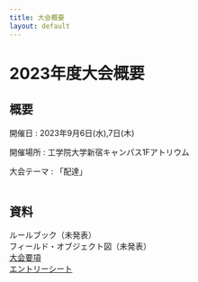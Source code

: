 ```yaml
---
title: 大会概要
layout: default
---
```

# 2023年度大会概要

## 概要
開催日
: 2023年9月6日(水),7日(木)

開催場所
: 工学院大学新宿キャンパス1Fアトリウム

大会テーマ
: 「配達」
<br><br>

## 資料
<!-- [ルールブック ver.0.2](../data/2023/F3RC2023_Rule Book_Version 0.2.pdf)   -->
ルールブック（未発表）  
フィールド・オブジェクト図（未発表）   
[大会要項](../data/2023/pdf/F³RC2023_応募要項.pdf)  
[エントリーシート](https://docs.google.com/document/d/1E4uAuGOZSsTfvgfPsCg1bpsDls4FYzQjs3Lvv0KVeA4/edit?usp=sharing)    
